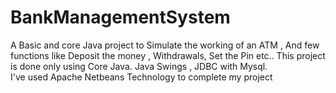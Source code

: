 # BankManagementSystem
A Basic and core Java project to Simulate the working of an ATM , And few functions like Deposit the money , Withdrawals, Set the Pin etc..
This project is done only using Core Java.
Java Swings , JDBC with Mysql.  
I've used Apache Netbeans Technology to complete my project

